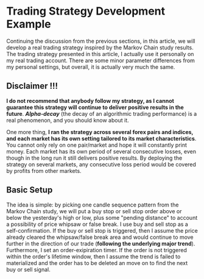# Trading Strategy Development Example

Continuing the discussion from the previous sections, in this article, we will develop a real trading strategy inspired by the Markov Chain study results. The trading strategy presented in this article, I actually use it personally on my real trading account. There are some minor parameter differences from my personal settings, but overall, it is actually very much the same. 

## Disclaimer !!!
**I do not recommend that anybody follow my strategy, as I cannot guarantee this strategy will continue to deliver positive results in the future**. **_Alpha-decay_** (the decay of an algorithmic trading performance) is a real phenomenon, and you should know about it.

One more thing, **I ran the strategy across several forex pairs and indices, and each market has its own setting tailored to its market characteristics**. You cannot only rely on one pair/market and hope it will constantly print money. Each market has its own period of several consecutive losses, even though in the long run it still delivers positive results. By deploying the strategy on several markets, any consecutive loss period would be covered by profits from other markets.

## Basic Setup
The idea is simple: by picking one candle sequence pattern from the Markov Chain study, we will put a buy stop or sell stop order above or below the yesterday's high or low, plus some "pending distance" to account a possibility of price whipsaw or false break. I use buy and sell stop as a self-confirmation. If the buy or sell stop is triggered, then I assume the price already cleared the whipsaw/false break area and would continue to move further in the direction of our trade (**following the underlying major trend**). Furthermore, I set an order-exipiration timer. If the order is not triggered within the order's lifetime window, then I assume the trend is failed to materialized and the order has to be deleted an move on to find the next buy or sell signal.
